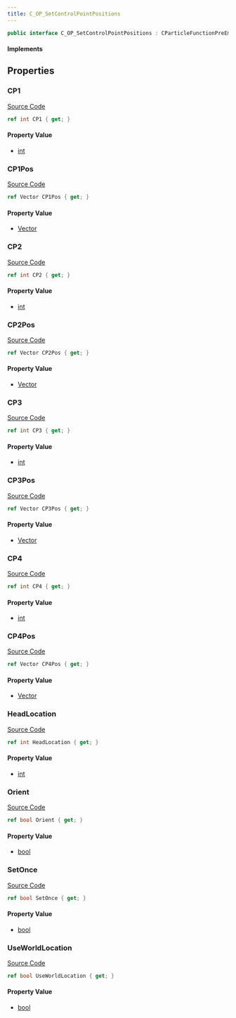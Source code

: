 ```yaml
---
title: C_OP_SetControlPointPositions
---
```


```csharp
public interface C_OP_SetControlPointPositions : CParticleFunctionPreEmission, CParticleFunctionOperator, CParticleFunction, ISchemaClass<CParticleFunction>, ISchemaClass<CParticleFunctionOperator>, ISchemaClass<CParticleFunctionPreEmission>, ISchemaClass<C_OP_SetControlPointPositions>, ISchemaField, ISchemaClass, INativeHandle
```

#### Implements

## Properties

### CP1

[Source Code](https://github.com/swiftly-solution/swiftlys2/blob/main/managed/src/SwiftlyS2.Generated/Schemas/Interfaces/C_OP_SetControlPointPositions.cs#L23)

```csharp
ref int CP1 { get; }
```

#### Property Value

- [int](https://learn.microsoft.com/dotnet/api/system.int32)

### CP1Pos

[Source Code](https://github.com/swiftly-solution/swiftlys2/blob/main/managed/src/SwiftlyS2.Generated/Schemas/Interfaces/C_OP_SetControlPointPositions.cs#L31)

```csharp
ref Vector CP1Pos { get; }
```

#### Property Value

- [Vector](/docs/api/shared/natives/vector)

### CP2

[Source Code](https://github.com/swiftly-solution/swiftlys2/blob/main/managed/src/SwiftlyS2.Generated/Schemas/Interfaces/C_OP_SetControlPointPositions.cs#L25)

```csharp
ref int CP2 { get; }
```

#### Property Value

- [int](https://learn.microsoft.com/dotnet/api/system.int32)

### CP2Pos

[Source Code](https://github.com/swiftly-solution/swiftlys2/blob/main/managed/src/SwiftlyS2.Generated/Schemas/Interfaces/C_OP_SetControlPointPositions.cs#L33)

```csharp
ref Vector CP2Pos { get; }
```

#### Property Value

- [Vector](/docs/api/shared/natives/vector)

### CP3

[Source Code](https://github.com/swiftly-solution/swiftlys2/blob/main/managed/src/SwiftlyS2.Generated/Schemas/Interfaces/C_OP_SetControlPointPositions.cs#L27)

```csharp
ref int CP3 { get; }
```

#### Property Value

- [int](https://learn.microsoft.com/dotnet/api/system.int32)

### CP3Pos

[Source Code](https://github.com/swiftly-solution/swiftlys2/blob/main/managed/src/SwiftlyS2.Generated/Schemas/Interfaces/C_OP_SetControlPointPositions.cs#L35)

```csharp
ref Vector CP3Pos { get; }
```

#### Property Value

- [Vector](/docs/api/shared/natives/vector)

### CP4

[Source Code](https://github.com/swiftly-solution/swiftlys2/blob/main/managed/src/SwiftlyS2.Generated/Schemas/Interfaces/C_OP_SetControlPointPositions.cs#L29)

```csharp
ref int CP4 { get; }
```

#### Property Value

- [int](https://learn.microsoft.com/dotnet/api/system.int32)

### CP4Pos

[Source Code](https://github.com/swiftly-solution/swiftlys2/blob/main/managed/src/SwiftlyS2.Generated/Schemas/Interfaces/C_OP_SetControlPointPositions.cs#L37)

```csharp
ref Vector CP4Pos { get; }
```

#### Property Value

- [Vector](/docs/api/shared/natives/vector)

### HeadLocation

[Source Code](https://github.com/swiftly-solution/swiftlys2/blob/main/managed/src/SwiftlyS2.Generated/Schemas/Interfaces/C_OP_SetControlPointPositions.cs#L39)

```csharp
ref int HeadLocation { get; }
```

#### Property Value

- [int](https://learn.microsoft.com/dotnet/api/system.int32)

### Orient

[Source Code](https://github.com/swiftly-solution/swiftlys2/blob/main/managed/src/SwiftlyS2.Generated/Schemas/Interfaces/C_OP_SetControlPointPositions.cs#L19)

```csharp
ref bool Orient { get; }
```

#### Property Value

- [bool](https://learn.microsoft.com/dotnet/api/system.boolean)

### SetOnce

[Source Code](https://github.com/swiftly-solution/swiftlys2/blob/main/managed/src/SwiftlyS2.Generated/Schemas/Interfaces/C_OP_SetControlPointPositions.cs#L21)

```csharp
ref bool SetOnce { get; }
```

#### Property Value

- [bool](https://learn.microsoft.com/dotnet/api/system.boolean)

### UseWorldLocation

[Source Code](https://github.com/swiftly-solution/swiftlys2/blob/main/managed/src/SwiftlyS2.Generated/Schemas/Interfaces/C_OP_SetControlPointPositions.cs#L17)

```csharp
ref bool UseWorldLocation { get; }
```

#### Property Value

- [bool](https://learn.microsoft.com/dotnet/api/system.boolean)

